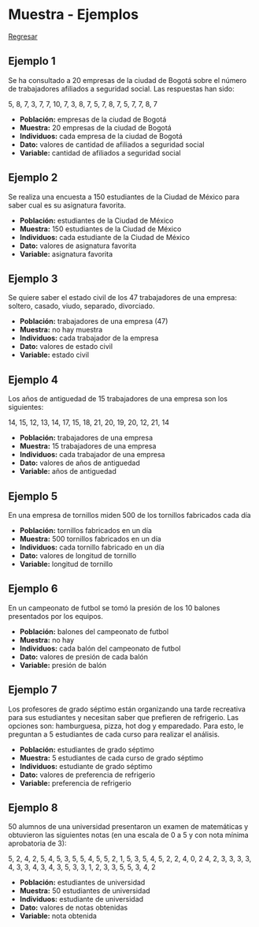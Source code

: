 # Muestra - Ejemplos

[Regresar](./README.md)

## Ejemplo 1

Se ha consultado a 20 empresas de la ciudad de Bogotá sobre el número de
trabajadores afiliados a seguridad social. Las respuestas han sido:

5, 8, 7, 3, 7, 7, 10, 7, 3, 8, 7, 5, 7, 8, 7, 5, 7, 7, 8, 7

- **Población:** empresas de la ciudad de Bogotá
- **Muestra:** 20 empresas de la ciudad de Bogotá
- **Individuos:** cada empresa de la ciudad de Bogotá
- **Dato:** valores de cantidad de afiliados a seguridad social
- **Variable:** cantidad de afiliados a seguridad social

## Ejemplo 2

Se realiza una encuesta a 150 estudiantes de la Ciudad de México para saber
cual es su asignatura favorita.

- **Población:** estudiantes de la Ciudad de México
- **Muestra:** 150 estudiantes de la Ciudad de México
- **Individuos:** cada estudiante de la Ciudad de México
- **Dato:** valores de asignatura favorita
- **Variable:** asignatura favorita

## Ejemplo 3

Se quiere saber el estado civil de los 47 trabajadores de una empresa:
soltero, casado, viudo, separado, divorciado.

- **Población:** trabajadores de una empresa (47)
- **Muestra:** no hay muestra
- **Individuos:** cada trabajador de la empresa
- **Dato:** valores de estado civil
- **Variable:** estado civil

## Ejemplo 4

Los años de antiguedad de 15 trabajadores de una empresa son los siguientes:

14, 15, 12, 13, 14, 17, 15, 18, 21, 20, 19, 20, 12, 21, 14

- **Población:** trabajadores de una empresa
- **Muestra:** 15 trabajadores de una empresa
- **Individuos:** cada trabajador de una empresa
- **Dato:** valores de años de antiguedad
- **Variable:** años de antiguedad

## Ejemplo 5

En una empresa de tornillos miden 500 de los tornillos fabricados cada día

- **Población:** tornillos fabricados en un día
- **Muestra:** 500 tornillos fabricados en un día
- **Individuos:** cada tornillo fabricado en un día
- **Dato:** valores de longitud de tornillo
- **Variable:** longitud de tornillo

## Ejemplo 6

En un campeonato de futbol se tomó la presión de los 10 balones presentados por
los equipos.

- **Población:** balones del campeonato de futbol
- **Muestra:** no hay
- **Individuos:** cada balón del campeonato de futbol
- **Dato:** valores de presión de cada balón
- **Variable:** presión de balón

## Ejemplo 7

Los profesores de grado séptimo están organizando una tarde recreativa para sus
estudiantes y necesitan saber que prefieren de refrigerio. Las opciones son:
hamburguesa, pizza, hot dog y emparedado. Para esto, le preguntan a 5
estudiantes de cada curso para realizar el análisis.

- **Población:** estudiantes de grado séptimo
- **Muestra:** 5 estudiantes de cada curso de grado séptimo
- **Individuos:** estudiante de grado séptimo
- **Dato:** valores de preferencia de refrigerio
- **Variable:** preferencia de refrigerio

## Ejemplo 8

50 alumnos de una universidad presentaron un examen de matemáticas y obtuvieron
las siguientes notas (en una escala de 0 a 5 y con nota mínima aprobatoria de
3):

5, 2, 4, 2, 5, 4, 5, 3, 5, 5, 4, 5, 5, 2, 1, 5, 3, 5, 4, 5, 2, 2, 4, 0, 2
4, 2, 3, 3, 3, 3, 4, 3, 3, 4, 3, 4, 3, 5, 3, 3, 1, 2, 3, 3, 5, 5, 3, 4, 2

- **Población:** estudiantes de universidad
- **Muestra:** 50 estudiantes de universidad
- **Individuos:** estudiante de universidad
- **Dato:** valores de notas obtenidas
- **Variable:** nota obtenida

